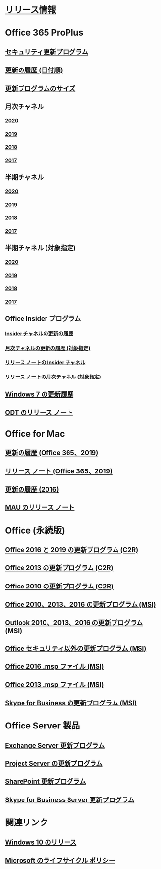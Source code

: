 # [リリース情報](release-notes-office365-proplus.md)
# Office 365 ProPlus
## [セキュリティ更新プログラム](office365-proplus-security-updates.md)
## [更新の履歴 (日付順)](update-history-office365-proplus-by-date.md)
## [更新プログラムのサイズ](download-sizes-office365-proplus-updates.md)

## 月次チャネル
### [2020](monthly-channel-2020.md)
### [2019](monthly-channel-2019.md)
### [2018](monthly-channel-2018.md)
### [2017](monthly-channel-2017.md)

## 半期チャネル
### [2020](semi-annual-channel-2020.md)
### [2019](semi-annual-channel-2019.md)
### [2018](semi-annual-channel-2018.md)
### [2017](semi-annual-channel-2017.md)

## 半期チャネル (対象指定)
### [2020](semi-annual-channel-targeted-2020.md)
### [2019](semi-annual-channel-targeted-2019.md)
### [2018](semi-annual-channel-targeted-2018.md)
### [2017](semi-annual-channel-targeted-2017.md)

## Office Insider プログラム  
### [Insider チャネルの更新の履歴](update-history-office-insider.md)
### [月次チャネルの更新の履歴 (対象指定)](update-history-monthly-channel-targeted.md)
### [リリース ノートの Insider チャネル](release-notes-office-insider.md)
### [リリース ノートの月次チャネル (対象指定)](release-notes-monthly-channel-targeted.md)

## [Windows 7 の更新履歴](update-history-office-Win7.md)

## [ODT のリリース ノート](ODT-release-history.md)

# Office for Mac
## [更新の履歴 (Office 365、2019)](update-history-office-for-mac.md)
## [リリース ノート (Office 365、2019)](release-notes-office-for-mac.md)
## [更新の履歴 (2016)](release-notes-office-2016-mac.md)
## [MAU のリリース ノート](release-history-microsoft-autoupdate.md)

# Office (永続版)
## [Office 2016 と 2019 の更新プログラム (C2R)](update-history-office-2019.md)
## [Office 2013 の更新プログラム (C2R)](update-history-office-2013.md)
## [Office 2010 の更新プログラム (C2R)](update-history-office-2010-click-to-run.md)
## [Office 2010、2013、2016 の更新プログラム (MSI)](office-updates-msi.md)
## [Outlook 2010、2013、2016 の更新プログラム (MSI)](outlook-updates-msi.md)
## [Office セキュリティ以外の更新プログラム (MSI)](office-MSI-non-security-updates.md)
## [Office 2016 .msp ファイル (MSI)](msp-files-office-2016.md)
## [Office 2013 .msp ファイル (MSI)](msp-files-office-2013.md)
## [Skype for Business の更新プログラム (MSI)](https://docs.microsoft.com/SkypeForBusiness/sfb-client-updates)

# Office Server 製品
## [Exchange Server 更新プログラム](https://docs.microsoft.com/Exchange/new-features/build-numbers-and-release-dates)
## [Project Server の更新プログラム](project-server-updates.md)
## [SharePoint 更新プログラム](sharepoint-updates.md)
## [Skype for Business Server 更新プログラム](https://docs.microsoft.com/SkypeForBusiness/sfb-server-updates)

# 関連リンク
## [Windows 10 のリリース](https://www.microsoft.com/itpro/windows-10/release-information)
## [Microsoft のライフサイクル ポリシー](https://support.microsoft.com/lifecycle)
